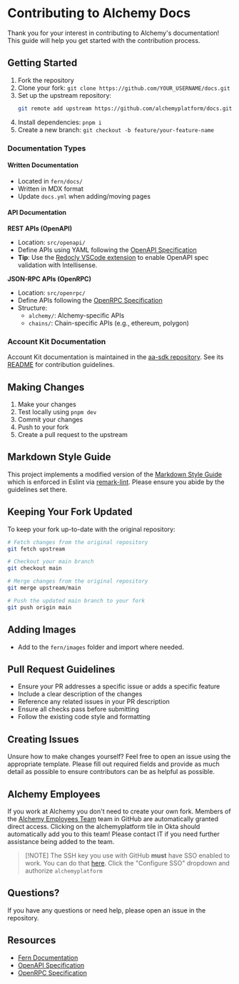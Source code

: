 # Contributing to Alchemy Docs

Thank you for your interest in contributing to Alchemy's documentation! This guide will help you get started with the contribution process.

## Getting Started

1. Fork the repository
2. Clone your fork: `git clone https://github.com/YOUR_USERNAME/docs.git`
3. Set up the upstream repository:
   ```bash
   git remote add upstream https://github.com/alchemyplatform/docs.git
   ```
4. Install dependencies: `pnpm i`
5. Create a new branch: `git checkout -b feature/your-feature-name`

### Documentation Types

#### Written Documentation

* Located in `fern/docs/`
* Written in MDX format
* Update `docs.yml` when adding/moving pages

#### API Documentation

**REST APIs (OpenAPI)**

* Location: `src/openapi/`
* Define APIs using YAML following the [OpenAPI Specification](https://spec.openapis.org/oas/latest.html)
* **Tip**: Use the [Redocly VSCode extension](https://marketplace.visualstudio.com/items?itemName=Redocly.openapi-vs-code) to enable OpenAPI spec validation with Intellisense.

**JSON-RPC APIs (OpenRPC)**

* Location: `src/openrpc/`
* Define APIs following the [OpenRPC Specification](https://spec.open-rpc.org/)
* Structure:
  * `alchemy/`: Alchemy-specific APIs
  * `chains/`: Chain-specific APIs (e.g., ethereum, polygon)

### Account Kit Documentation

Account Kit documentation is maintained in the [aa-sdk repository](https://github.com/alchemyplatform/aa-sdk). See its [README](https://github.com/alchemyplatform/aa-sdk/blob/main/docs/README.md) for contribution guidelines.

## Making Changes

1. Make your changes
2. Test locally using `pnpm dev`
3. Commit your changes
4. Push to your fork
5. Create a pull request to the upstream

## Markdown Style Guide

This project implements a modified version of the [Markdown Style Guide](https://google.github.io/styleguide/docguide/style.html) which is enforced in Eslint via [remark-lint](https://github.com/remarkjs/remark-lint). Please ensure you abide by the guidelines set there.

## Keeping Your Fork Updated

To keep your fork up-to-date with the original repository:

```bash
# Fetch changes from the original repository
git fetch upstream

# Checkout your main branch
git checkout main

# Merge changes from the original repository
git merge upstream/main

# Push the updated main branch to your fork
git push origin main
```

## Adding Images

* Add to the `fern/images` folder and import where needed.

## Pull Request Guidelines

* Ensure your PR addresses a specific issue or adds a specific feature
* Include a clear description of the changes
* Reference any related issues in your PR description
* Ensure all checks pass before submitting
* Follow the existing code style and formatting

## Creating Issues

Unsure how to make changes yourself? Feel free to open an issue using the appropriate template. Please fill out required fields and provide as much detail as possible to ensure contributors can be as helpful as possible.

## Alchemy Employees

If you work at Alchemy you don't need to create your own fork. Members of the [Alchemy Employees Team](https://github.com/orgs/alchemyplatform/teams/alchemy-employees) team in GitHub are automatically granted direct access. Clicking on the alchemyplatform tile in Okta should automatically add you to this team! Please contact IT if you need further assistance being added to the team.

> \[!NOTE]
> The SSH key you use with GitHub **must** have SSO enabled to work. You can do that [here](https://github.com/settings/keys). Click the "Configure SSO" dropdown and authorize `alchemyplatform`

## Questions?

If you have any questions or need help, please open an issue in the repository.

## Resources

* [Fern Documentation](https://buildwithfern.com/learn)
* [OpenAPI Specification](https://swagger.io/specification/)
* [OpenRPC Specification](https://spec.open-rpc.org/)
